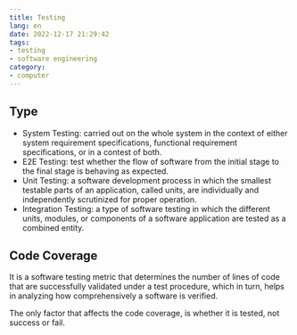```yaml
---
title: Testing
lang: en
date: 2022-12-17 21:29:42
tags:
- testing
- software engineering
category:
- computer
---
```


## Type

- System Testing: carried out on the whole system in the context of either system requirement specifications, functional requirement specifications, or in a contest of both.
- E2E Testing: test whether the flow of software from the initial stage to the final stage is behaving as expected.
- Unit Testing: a software development process in which the smallest testable parts of an application, called units, are individually and independently scrutinized for proper operation.
- Integration Testing: a type of software testing in which the different units, modules, or components of a software application are tested as a combined entity.

## Code Coverage

It is a software testing metric that determines the number of lines of code that are successfully validated under a test procedure, which in turn, helps in analyzing how comprehensively a software is verified.

The only factor that affects the code coverage, is whether it is tested, not success or fail.